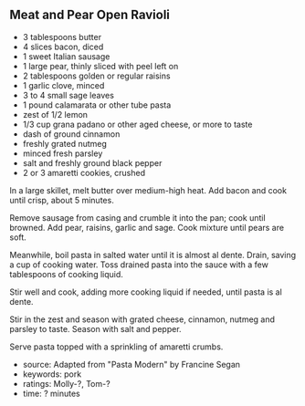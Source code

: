 Meat and Pear Open Ravioli
--------------------------

- 3 tablespoons butter
- 4 slices bacon, diced
- 1 sweet Italian sausage
- 1 large pear, thinly sliced with peel left on
- 2 tablespoons golden or regular raisins
- 1 garlic clove, minced
- 3 to 4 small sage leaves
- 1 pound calamarata or other tube pasta
- zest of 1/2 lemon
- 1/3 cup grana padano or other aged cheese, or more to taste
- dash of ground cinnamon
- freshly grated nutmeg
- minced fresh parsley
- salt and freshly ground black pepper
- 2 or 3 amaretti cookies, crushed

In a large skillet, melt butter over medium-high heat. Add bacon and
cook until crisp, about 5 minutes.

Remove sausage from casing and crumble it into the pan; cook until
browned. Add pear, raisins, garlic and sage. Cook mixture until pears
are soft.

Meanwhile, boil pasta in salted water until it is almost al
dente. Drain, saving a cup of cooking water. Toss drained pasta into
the sauce with a few tablespoons of cooking liquid.

Stir well and cook, adding more cooking liquid if needed, until pasta
is al dente.

Stir in the zest and season with grated cheese, cinnamon, nutmeg and
parsley to taste. Season with salt and pepper.

Serve pasta topped with a sprinkling of amaretti crumbs.

- source: Adapted from "Pasta Modern" by Francine Segan
- keywords: pork
- ratings: Molly-?, Tom-?
- time: ? minutes
